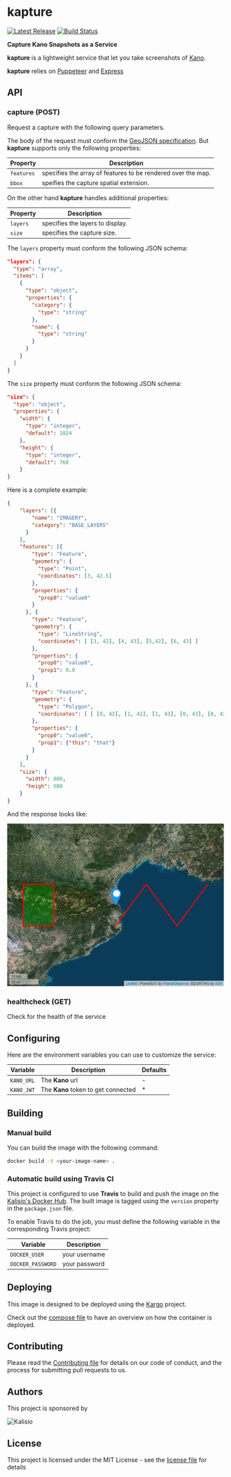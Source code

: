 # kapture

[![Latest Release](https://img.shields.io/github/v/tag/kalisio/kapture?sort=semver&label=latest)](https://github.com/kalisio/kapture/releases)
[![Build Status](https://app.travis-ci.com/kalisio/kapture.svg?branch=master)](https://app.travis-ci.com/kalisio/kapture)

**Capture Kano Snapshots as a Service**

**kapture** is a lightweight service that let you take screenshots of [Kano](https://kalisio.github.io/kano/). 

**kapture** relies on [Puppeteer](https://github.com/puppeteer/puppeteer) and [Express](https://expressjs.com/fr/)

## API

### capture (POST)

Request a capture with the following query parameters.

The body of the request must conform the [GeoJSON specification](https://datatracker.ietf.org/doc/html/rfc7946). But **kapture** supports only the following properties:

| Property | Description |
| --- | --- |
| `features` | specifies the array of features to be rendered over the map. |
| `bbox` | speifies the capture spatial extension. |

On the other hand **kapture** handles additional properties:

| Property | Description |
| --- | --- |
| `layers` | specifies the layers to display. | 
| `size` | specifies the capture size. | 

The `layers` property must conform the following JSON schema: 

```json
"layers": {
  "type": "array",
  "items": [
    {
      "type": "object",
      "properties": {
        "category": {
          "type": "string"
        },
        "name": {
          "type": "string"
        }
      }
    }
  ]
}
```

The `size` property must conform the following JSON schema: 

```json
"size": {
  "type": "object",
  "properties": {
    "width": {
      "type": "integer",
      "default": 1024
    },
    "height": {
      "type": "integer",
      "default": 768
    }
}
```

Here is a complete example:

```json
{
    "layers": [{
        "name": "IMAGERY",
        "category": "BASE_LAYERS"
      }
    ],
    "features": [{ 
        "type": "Feature",
        "geometry": {
          "type": "Point", 
          "coordinates": [3, 42.5]
        },
        "properties": { 
          "prop0": "value0" 
        }
      }, { 
        "type": "Feature",
        "geometry": {
          "type": "LineString",
          "coordinates": [ [3, 42], [4, 43], [5,42], [6, 43] ]
        },
        "properties": {
          "prop0": "value0",
          "prop1": 0.0
        }
      }, { 
        "type": "Feature",
        "geometry": {
          "type": "Polygon",
          "coordinates": [ [ [0, 42], [1, 42], [1, 43], [0, 43], [0, 42] ] ]
        },
        "properties": {
          "prop0": "value0",
          "prop1": {"this": "that"}
        }
      }
    ],
    "size": {
      "width": 800,
      "heigh": 600
    }
}
```

And the response looks like:

![response](./assets/response.png)

### healthcheck (GET)

Check for the health of the service

## Configuring

Here are the environment variables you can use to customize the service:

| Variable  | Description | Defaults |
|-----------| ------------| ------------|
| `KANO_URL` | The **Kano** url | - |
| `KANO_JWT` | The **Kano** token to get connected | * |

## Building

### Manual build 

You can build the image with the following command:

```bash
docker build -t <your-image-name> .
```

### Automatic build using Travis CI

This project is configured to use **Travis** to build and push the image on the [Kalisio's Docker Hub](https://hub.docker.com/u/kalisio/).
The built image is tagged using the `version` property in the `package.json` file.

To enable Travis to do the job, you must define the following variable in the corresponding Travis project:

| Variable  | Description |
|-----------| ------------|
| `DOCKER_USER` | your username |
| `DOCKER_PASSWORD` | your password |

## Deploying

This image is designed to be deployed using the [Kargo](https://kalisio.github.io/kargo/) project.

Check out the [compose file](https://github.com/kalisio/kargo/blob/master/deploy/kontrol.yml) to have an overview on how the container is deployed.

## Contributing

Please read the [Contributing file](./.github/CONTRIBUTING.md) for details on our code of conduct, and the process for submitting pull requests to us.

## Authors

This project is sponsored by 

![Kalisio](https://s3.eu-central-1.amazonaws.com/kalisioscope/kalisio/kalisio-logo-black-256x84.png)

## License

This project is licensed under the MIT License - see the [license file](./LICENSE.md) for details